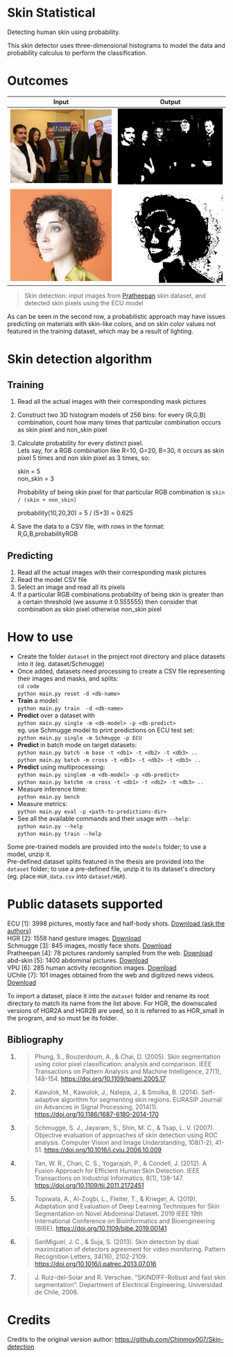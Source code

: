 [ecu]: https://documents.uow.edu.au/~phung/download.html "ECU download page"
[hgr]: http://sun.aei.polsl.pl/~mkawulok/gestures/ "HGR download page"
[schmugge]: https://www.researchgate.net/publication/ "Schmugge download page"
[pratheepan]: http://cs-chan.com/downloads_skin_dataset.html "Pratheepan download page"
[abd]: https://github.com/MRE-Lab-UMD/abd-skin-segmentation "abd-skin download page"
[vpu]: http://www-vpu.eps.uam.es/publications/SkinDetDM/#dataset "VPU download page"
[uchile]: http://web.archive.org/web/20070707151628/http://agami.die.uchile.cl/skindiff/ "UChile download page"

# Skin Statistical
Detecting human skin using probability.

This skin detector uses three-dimensional histograms to model the data and probability calculus to perform the classification.

# Outcomes
Input         							|  Output
:-------------------------:|:-------------------------:
![](docs/x/infohiding.jpg)  |  ![](docs/p/infohiding.png)
![](docs/x/st-vincent-actor-album-art.jpg)  |  ![](docs/p/st-vincent-actor-album-art.png)

>Skin detection: input images from [Pratheepan](http://cs-chan.com/downloads_skin_dataset.html) skin dataset, and detected skin pixels using the ECU model

As can be seen in the second row, a probabilistic approach may have issues predicting on materials with skin-like colors, and on skin color values not featured in the training dataset, which may be a result of lighting.

# Skin detection algorithm

## Training

1. Read all the actual images with their corresponding mask pictures
2. Construct two 3D histogram models of 256 bins: for every (R,G,B) combination, count how many times that particular combination occurs as skin pixel and non_skin pixel
3. Calculate probability for every distinct pixel.  
    Lets say, for a RGB combination like R=10, G=20, B=30, it occurs as skin pixel 5 times and non skin pixel as 3 times, so:  

    skin = 5  
    non_skin = 3

    Probability of being skin pixel for that particular RGB combination is `skin / (skin + non_skin)`

    probability(10,20,30) = 5 / (5+3) = 0.625
4. Save the data to a CSV file, with rows in the format: R,G,B,probabilityRGB

## Predicting
1. Read all the actual images with their corresponding mask pictures
2. Read the model CSV file
3. Select an image and read all its pixels
4. If a particular RGB combinations probability of being skin is greater than a certain threshold (we assume it 0.555555) then consider that combination as skin pixel otherwise non_skin pixel


# How to use
- Create the folder `dataset` in the project root directory and place datasets into it (eg. dataset/Schmugge)  
- Once added, datasets need processing to create a CSV file representing their images and masks, and splits:  
`cd code`  
`python main.py reset -d <db-name>`  
- **Train** a model:  
`python main.py train  -d <db-name>`
- **Predict** over a dataset with  
`python main.py single -m <db-model> -p <db-predict>`  
eg. use Schmugge model to print predictions on ECU test set:  
`python main.py single -m Schmugge -p ECU`  
- **Predict** in batch mode on target datasets:  
`python main.py batch -m base -t <db1> -t <db2> -t <db3> ..`  
`python main.py batch -m cross -t <db1> -t <db2> -t <db3> ..`  
- **Predict** using multiprocessing:  
`python main.py singlem -m <db-model> -p <db-predict>`  
`python main.py batchm -m cross -t <db1> -t <db2> -t <db3> ..`  
- Measure inference time:  
`python main.py bench`  
- Measure metrics:  
`python main.py eval -p <path-to-predictions-dir>`  
- See all the available commands and their usage with `--help`:  
`python main.py --help`  
`python main.py train --help`  


Some pre-trained models are provided into the `models` folder; to use a model, unzip it.  
Pre-defined dataset splits featured in the thesis are provided into the `dataset` folder; to use a pre-defined file, unzip it to its dataset's directory (eg. place `HGR_data.csv` into `dataset/HGR`).  

# Public datasets supported

ECU [1]: 3998 pictures, mostly face and half-body shots. [Download (ask the authors)][ecu]  
HGR [2]: 1558 hand gesture
    images. [Download][hgr]  
Schmugge [3]: 845 images, mostly face shots. [Download][schmugge]  
Pratheepan [4]: 78 pictures randomly sampled from the web. [Download][pratheepan]  
abd-skin [5]: 1400 abdominal pictures. [Download][abd]  
VPU [6]: 285 human activity recognition images. [Download][vpu]  
UChile [7]: 101 images obtained from the web and digitized news videos. [Download][uchile]  

To import a dataset, place it into the `dataset` folder and rename its root directory to match its name from the list above. For HGR, the downscaled versions of HGR2A and HGR2B are used, so it is referred to as HGR_small in the program, and so must be its folder.


## Bibliography
1. >   Phung, S., Bouzerdoum, A., & Chai, D. (2005). Skin segmentation using color pixel
    classification: analysis and comparison. IEEE Transactions on Pattern Analysis
    and Machine Intelligence, 27(1), 148-154.
    https://doi.org/10.1109/tpami.2005.17  
1. > Kawulok, M., Kawulok, J., Nalepa, J., & Smolka, B. (2014). Self-adaptive algorithm for
    segmenting skin regions. EURASIP Journal on Advances in Signal Processing, 2014(1).
    https://doi.org/10.1186/1687-6180-2014-170  
1. > Schmugge, S. J., Jayaram, S., Shin, M. C., & Tsap, L. V. (2007). Objective evaluation of
    approaches of skin detection using ROC analysis. Computer Vision and Image Understanding,
    108(1-2), 41-51.
    https://doi.org/10.1016/j.cviu.2006.10.009
1. > Tan, W. R., Chan, C. S., Yogarajah, P., & Condell, J. (2012). A Fusion Approach for
    Efficient Human Skin Detection. IEEE Transactions on Industrial Informatics, 8(1), 138-147.
    https://doi.org/10.1109/tii.2011.2172451
1. > Topiwala, A., Al-Zogbi, L., Fleiter, T., & Krieger, A. (2019). Adaptation and Evaluation
    of Deep Learning Techniques for Skin Segmentation on Novel Abdominal Dataset.
    2019 IEEE 19th International Conference on Bioinformatics and Bioengineering (BIBE).
    https://doi.org/10.1109/bibe.2019.00141
1. > SanMiguel, J. C., & Suja, S. (2013). Skin detection by dual maximization of
    detectors agreement for video monitoring. Pattern Recognition Letters, 34(16),
    2102-2109.
    https://doi.org/10.1016/j.patrec.2013.07.016
1. > J. Ruiz-del-Solar and R. Verschae. “SKINDIFF-Robust and fast skin segmentation”.
    Department of Electrical Engineering, Universidad de Chile, 2006.

# Credits

Credits to the original version author: 
https://github.com/Chinmoy007/Skin-detection
